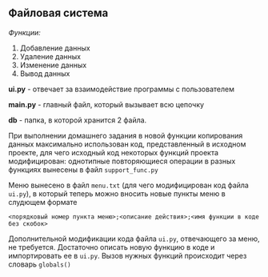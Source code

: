 ## Файловая система
*Функции:*
1. Добавление данных
2. Удаление данных
3. Изменение данных
4. Вывод данных

**ui.py** - отвечает за взаимодействие программы с пользователем

**main.py** - главный файл, который вызывает всю цепочку

**db** - папка, в которой хранится 2 файла.

При выполнении домашнего задания в новой функции копирования данных максимально использован код, представленный в исходном проекте, для чего
исходный код некоторых функций проекта модифицирован: однотипные повторяющиеся операции в разных функциях 
вынесены в файл `support_func.py`

Меню вынесено в файл `menu.txt` (для чего модифицирован код файла `ui.py`), в который теперь можно вносить 
новые пункты меню в слудющем формате
```
<порядковый номер пункта меню>;<описание действия>;<имя функции в коде без скобок>
```
Дополнительной модификации кода файла `ui.py`, отвечающего за меню, не требуется. Достаточно описать новую функцию в коде и
импортировать ее в `ui.py`. Вызов нужных функций происходит через словарь `globals()`
